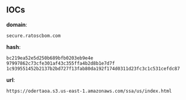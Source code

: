 
## IOCs

__domain__:

```text
secure.ratoscbom.com
```
__hash__:

```text
bc219ea52e5d250b689bfb0203eb9e4e
97997862c73cfe301af43c355ffa4b2d8b1e7d7f
1c939551452b2137b2bd727f13fab80da192f174d0311d23fc3c1c531cefdc87
```
__url__:

```text
https://odertaoa.s3.us-east-1.amazonaws.com/ssa/us/index.html
```